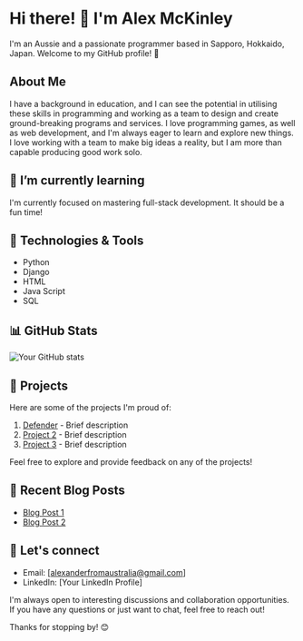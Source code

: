 # Hi there! 👋 I'm Alex McKinley

I'm an Aussie and a passionate programmer based in Sapporo, Hokkaido, Japan. Welcome to my GitHub profile! 🚀

## About Me

I have a background in education, and I can see the potential in utilising these skills in programming and working as a team to design and create ground-breaking programs and services. I love programming games, as well as web development, and I'm always eager to learn and explore new things. I love working with a team to make big ideas a reality, but I am more than capable producing good work solo.

## 🌱 I’m currently learning

I'm currently focused on mastering full-stack development. It should be a fun time!

## 🔧 Technologies & Tools

- Python
- Django
- HTML
- Java Script
- SQL

## 📊 GitHub Stats

![Your GitHub stats](https://github-readme-stats.vercel.app/api?username=SapporoAlex&show_icons=true&theme=radical)



## 🚀 Projects

Here are some of the projects I'm proud of:

1. [Defender](link-to-project-1) - Brief description
2. [Project 2](link-to-project-2) - Brief description
3. [Project 3](link-to-project-3) - Brief description

Feel free to explore and provide feedback on any of the projects!

## 📝 Recent Blog Posts

- [Blog Post 1](link-to-post-1)
- [Blog Post 2](link-to-post-2)

## 🤝 Let's connect

- Email: [alexanderfromaustralia@gmail.com]
- LinkedIn: [Your LinkedIn Profile]

I'm always open to interesting discussions and collaboration opportunities. If you have any questions or just want to chat, feel free to reach out!

Thanks for stopping by! 😊
